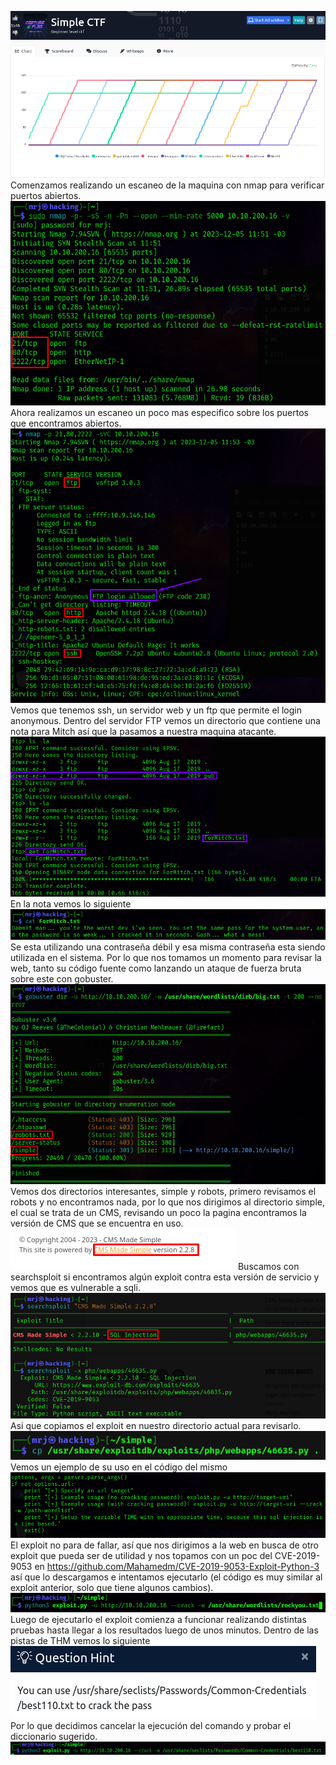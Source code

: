 ![](../../Images/Pasted%20image%2020231205114848.png)
Comenzamos realizando un escaneo de la maquina con nmap para verificar puertos abiertos.
![](../../Images/Pasted%20image%2020231205115209.png)
Ahora realizamos un escaneo un poco mas especifico sobre los puertos que encontramos abiertos.
![](../../Images/Pasted%20image%2020231205115456.png)
Vemos que tenemos ssh, un servidor web y un ftp que permite el login anonymous.
Dentro del servidor FTP vemos un directorio que contiene una nota para Mitch así que la pasamos a nuestra maquina atacante.
![](../../Images/Pasted%20image%2020231205115746.png)
En la nota vemos lo siguiente
![](../../Images/Pasted%20image%2020231205115813.png)
Se esta utilizando una contraseña débil y esa misma contraseña esta siendo utilizada en el sistema.
Por lo que nos tomamos un momento para revisar la web, tanto su código fuente como lanzando un ataque de fuerza bruta sobre este con gobuster.
![](../../Images/Pasted%20image%2020231205120019.png)
Vemos dos directorios interesantes, simple y robots, primero revisamos el robots y no encontramos nada, por lo que nos dirigimos al directorio simple, el cual se trata de un CMS, revisando un poco la pagina encontramos la versión de CMS que se encuentra en uso.
![](../../Images/Pasted%20image%2020231205120155.png)
Buscamos con searchsploit si encontramos algún exploit contra esta versión de servicio y vemos que es vulnerable a sqli.
![](../../Images/Pasted%20image%2020231205120423.png)
Asi que copiamos el exploit en nuestro directorio actual para revisarlo.
![](../../Images/Pasted%20image%2020231205120531.png)
Vemos un ejemplo de su uso en el código del mismo
![](../../Images/Pasted%20image%2020231205120652.png)
El exploit no para de fallar, así que nos dirigimos a la web en busca de otro exploit que pueda ser de utilidad y nos topamos con un poc del  CVE-2019-9053 en https://github.com/Mahamedm/CVE-2019-9053-Exploit-Python-3 así que lo descargamos e intentamos ejecutarlo (el código es muy similar al exploit anterior, solo que tiene algunos cambios).
![](../../Images/Pasted%20image%2020231205122624.png)
Luego de ejecutarlo el exploit comienza a funcionar realizando distintas pruebas hasta llegar a los resultados luego de unos minutos. 
Dentro de las pistas de THM vemos lo siguiente
![](../../Images/Pasted%20image%2020231205123043.png)
Por lo que decidimos cancelar la ejecución del comando y probar el diccionario sugerido.
![](../../Images/Pasted%20image%2020231205123127.png)




